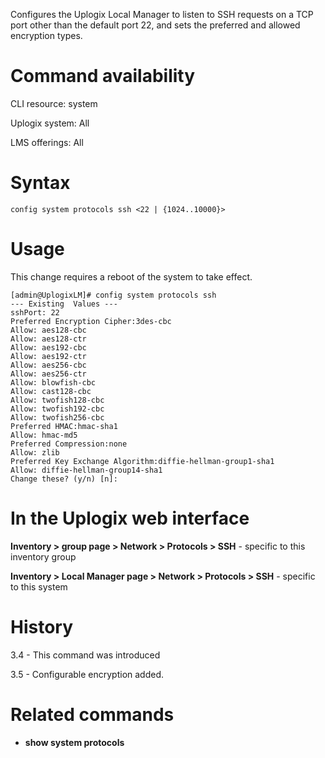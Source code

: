 <!-- 5.4 -->

Configures the Uplogix Local Manager to listen to SSH requests on a TCP port other than the default port 22, and sets the preferred and allowed encryption types.

# Command availability 

CLI resource: system

Uplogix system: All

LMS offerings: All

# Syntax 

```
config system protocols ssh <22 | {1024..10000}>
```

# Usage 

This change requires a reboot of the system to take effect.

```
[admin@UplogixLM]# config system protocols ssh
--- Existing  Values ---
sshPort: 22
Preferred Encryption Cipher:3des-cbc
Allow: aes128-cbc
Allow: aes128-ctr
Allow: aes192-cbc
Allow: aes192-ctr
Allow: aes256-cbc
Allow: aes256-ctr
Allow: blowfish-cbc
Allow: cast128-cbc
Allow: twofish128-cbc
Allow: twofish192-cbc
Allow: twofish256-cbc
Preferred HMAC:hmac-sha1
Allow: hmac-md5
Preferred Compression:none
Allow: zlib
Preferred Key Exchange Algorithm:diffie-hellman-group1-sha1
Allow: diffie-hellman-group14-sha1
Change these? (y/n) [n]:
```

# In the Uplogix web interface

**Inventory > group page > Network > Protocols > SSH** - specific to this inventory group

**Inventory > Local Manager page > Network > Protocols > SSH** - specific to this system

# History 

3.4 - This command was introduced

3.5 - Configurable encryption added.

# Related commands 

- **show system protocols**
